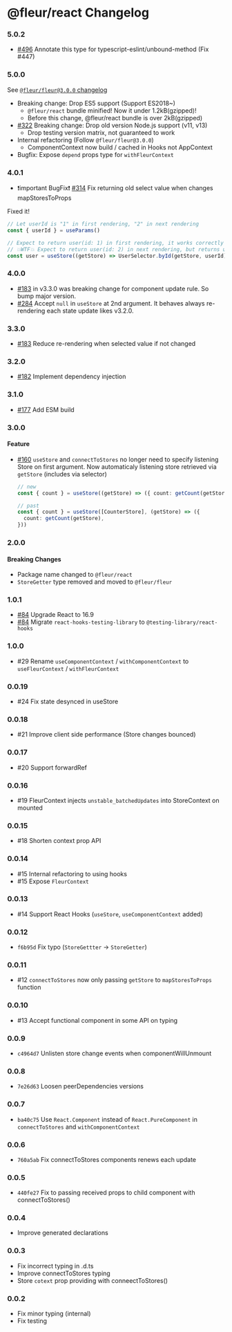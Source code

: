 # @fleur/react Changelog

### 5.0.2

- [#496](https://github.com/fleur-js/fleur/pull/496) Annotate this type for typescript-eslint/unbound-method (Fix #447)

### 5.0.0

See [`@fleur/fleur@3.0.0` changelog](/pkgs/fleur/CHANGELOG.md)

- Breaking change: Drop ES5 support (Support ES2018~)
  - `@fleur/react` bundle minified! Now it under 1.2kB(gzipped)!
  - Before this change, @fleur/react bundle is over 2kB(gzipped)
- [#322](https://github.com/fleur-js/fleur/pull/322) Breaking change: Drop old version Node.js support (v11, v13)
  - Drop testing version matrix, not guaranteed to work
- Internal refactoring (Follow `@fleur/fleur@3.0.0`)
  - ComponentContext now build / cached in Hooks not AppContext
- Bugfix: Expose `depend` props type for `withFleurContext`

### 4.0.1

- ❗important BugFix❗ [#314](https://github.com/fleur-js/fleur/pull/314) Fix returning old select value when changes mapStoresToProps

Fixed it!

```ts
// Let userId is "1" in first rendering, "2" in next rendering
const { userId } = useParams()

// Expect to return user(id: 1) in first rendering, it works correctly
// 💥WTF💥 Expect to return user(id: 2) in next rendering, but returns user(id: 1)
const user = useStore((getStore) => UserSelector.byId(getStore, userId))
```

### 4.0.0

- [#183](https://github.com/fleur-js/fleur/pull/183) in v3.3.0 was breaking change for component update rule. So bump major version.
- [#284](https://github.com/fleur-js/fleur/pull/284) Accept `null` in `useStore` at 2nd argument. It behaves always re-rendering each state update likes v3.2.0.

### 3.3.0

- [#183](https://github.com/fleur-js/fleur/pull/183) Reduce re-rendering when selected value if not changed

### 3.2.0

- [#182](https://github.com/fleur-js/fleur/pull/182) Implement dependency injection

### 3.1.0

- [#177](https://github.com/fleur-js/fleur/pull/177/files) Add ESM build

### 3.0.0

#### Feature

- [#160](https://github.com/fleur-js/fleur/pull/160) `useStore` and `connectToStores` no longer need to specify listening Store on first argument.
  Now automaticaly listening store retrieved via `getStore` (includes via selector)

  ```typescript
  // new
  const { count } = useStore((getStore) => ({ count: getCount(getStore) }))

  // past
  const { count } = useStore([CounterStore], (getStore) => ({
    count: getCount(getStore),
  }))
  ```

### 2.0.0

#### Breaking Changes

- Package name changed to `@fleur/react`
- `StoreGetter` type removed and moved to `@fleur/fleur`

### 1.0.1

- [#84](https://github.com/fleur-js/fleur/pull/84) Upgrade React to 16.9
- [#84](https://github.com/fleur-js/fleur/pull/84) Migrate `react-hooks-testing-library` to `@testing-library/react-hooks`

### 1.0.0

- #29 Rename `useComponentContext` / `withComponentContext` to `useFleurContext` / `withFleurContext`

### 0.0.19

- #24 Fix state desynced in useStore

### 0.0.18

- #21 Improve client side performance (Store changes bounced)

### 0.0.17

- #20 Support forwardRef

### 0.0.16

- #19 FleurContext injects `unstable_batchedUpdates` into StoreContext on mounted

### 0.0.15

- #18 Shorten context prop API

### 0.0.14

- #15 Internal refactoring to using hooks
- #15 Expose `FleurContext`

### 0.0.13

- #14 Support React Hooks (`useStore`, `useComponentContext` added)

### 0.0.12

- `f6b95d` Fix typo (`StoreGettter` → `StoreGetter`)

### 0.0.11

- #12 `connectToStores` now only passing `getStore` to `mapStoresToProps` function

### 0.0.10

- #13 Accept functional component in some API on typing

### 0.0.9

- `c4964d7` Unlisten store change events when componentWillUnmount

### 0.0.8

- `7e26d63` Loosen peerDependencies versions

### 0.0.7

- `ba40c75` Use `React.Component` instead of `React.PureComponent` in `connectToStores` and `withComponentContext`

### 0.0.6

- `760a5ab` Fix connectToStores components renews each update

### 0.0.5

- `440fe27` Fix to passing received props to child component with connectToStores()

### 0.0.4

- Improve generated declarations

### 0.0.3

- Fix incorrect typing in .d.ts
- Improve connectToStores typing
- Store `cotext` prop providing with conneectToStores()

### 0.0.2

- Fix minor typing (internal)
- Fix testing
